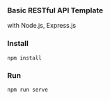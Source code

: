 ### Basic RESTful API Template
with Node.js, Express.js

### Install
```
npm install
```

### Run
```
npm run serve
```